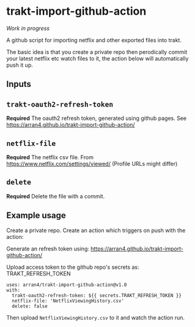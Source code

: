 # trakt-import-github-action

*Work in progress*

A github script for importing netflix and other exported files into trakt.

The basic idea is that you create a private repo then perodically commit your latest netflix etc watch files to it, the action below will automatically push it up.

## Inputs

## `trakt-oauth2-refresh-token`

**Required** The oauth2 refresh token, generated using github pages. See https://arran4.github.io/trakt-import-github-action/

## `netflix-file`

**Required** The netflix csv file. From https://www.netflix.com/settings/viewed/ (Profile URLs might differ)

## `delete`

**Required** Delete the file with a commit.

## Example usage

Create a private repo. Create an action which triggers on push with the action:

Generate an refresh token using: https://arran4.github.io/trakt-import-github-action/

Upload access token to the github repo's secrets as: TRAKT_REFRESH_TOKEN

```
uses: arran4/trakt-import-github-action@v1.0
with:
  trakt-oauth2-refresh-token: ${{ secrets.TRAKT_REFRESH_TOKEN }}
  netflix-file: 'NetflixViewingHistory.csv'
  delete: false
```

Then upload `NetflixViewingHistory.csv` to it and watch the action run.